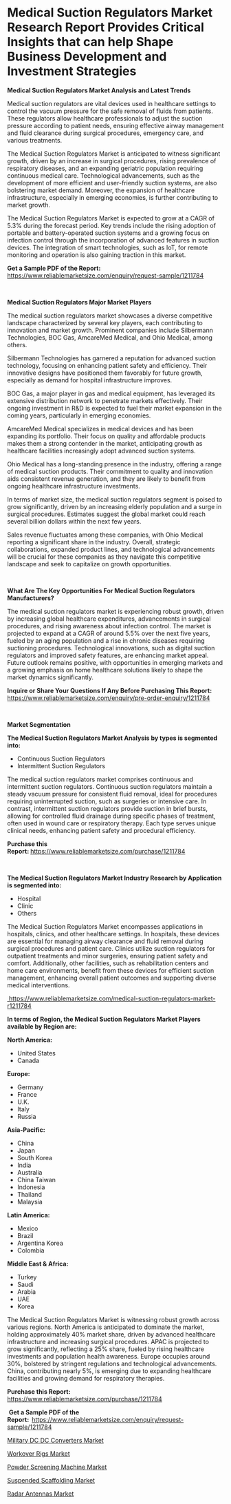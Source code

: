 <p><h1>Medical Suction Regulators Market Research Report Provides Critical Insights that can help Shape Business Development and Investment Strategies</h1></p><p><strong>Medical Suction Regulators Market Analysis and Latest Trends</strong></p>
<p><p>Medical suction regulators are vital devices used in healthcare settings to control the vacuum pressure for the safe removal of fluids from patients. These regulators allow healthcare professionals to adjust the suction pressure according to patient needs, ensuring effective airway management and fluid clearance during surgical procedures, emergency care, and various treatments.</p><p>The Medical Suction Regulators Market is anticipated to witness significant growth, driven by an increase in surgical procedures, rising prevalence of respiratory diseases, and an expanding geriatric population requiring continuous medical care. Technological advancements, such as the development of more efficient and user-friendly suction systems, are also bolstering market demand. Moreover, the expansion of healthcare infrastructure, especially in emerging economies, is further contributing to market growth.</p><p>The Medical Suction Regulators Market is expected to grow at a CAGR of 5.3% during the forecast period. Key trends include the rising adoption of portable and battery-operated suction systems and a growing focus on infection control through the incorporation of advanced features in suction devices. The integration of smart technologies, such as IoT, for remote monitoring and operation is also gaining traction in this market.</p></p>
<p><strong>Get a Sample PDF of the Report:&nbsp;</strong> <a href="https://www.reliablemarketsize.com/enquiry/request-sample/1211784?utm_campaign=1262&utm_medium=2&utm_source=Github&utm_content=ia&utm_term=05102024&utm_id=medical-suction-regulators">https://www.reliablemarketsize.com/enquiry/request-sample/1211784</a></p>
<p>&nbsp;</p>
<p><strong>Medical Suction Regulators Major Market Players</strong></p>
<p><p>The medical suction regulators market showcases a diverse competitive landscape characterized by several key players, each contributing to innovation and market growth. Prominent companies include Silbermann Technologies, BOC Gas, AmcareMed Medical, and Ohio Medical, among others.</p><p>Silbermann Technologies has garnered a reputation for advanced suction technology, focusing on enhancing patient safety and efficiency. Their innovative designs have positioned them favorably for future growth, especially as demand for hospital infrastructure improves.</p><p>BOC Gas, a major player in gas and medical equipment, has leveraged its extensive distribution network to penetrate markets effectively. Their ongoing investment in R&D is expected to fuel their market expansion in the coming years, particularly in emerging economies. </p><p>AmcareMed Medical specializes in medical devices and has been expanding its portfolio. Their focus on quality and affordable products makes them a strong contender in the market, anticipating growth as healthcare facilities increasingly adopt advanced suction systems.</p><p>Ohio Medical has a long-standing presence in the industry, offering a range of medical suction products. Their commitment to quality and innovation aids consistent revenue generation, and they are likely to benefit from ongoing healthcare infrastructure investments.</p><p>In terms of market size, the medical suction regulators segment is poised to grow significantly, driven by an increasing elderly population and a surge in surgical procedures. Estimates suggest the global market could reach several billion dollars within the next few years.</p><p>Sales revenue fluctuates among these companies, with Ohio Medical reporting a significant share in the industry. Overall, strategic collaborations, expanded product lines, and technological advancements will be crucial for these companies as they navigate this competitive landscape and seek to capitalize on growth opportunities.</p></p>
<p>&nbsp;</p>
<p><strong>What Are The Key Opportunities For Medical Suction Regulators Manufacturers?</strong></p>
<p><p>The medical suction regulators market is experiencing robust growth, driven by increasing global healthcare expenditures, advancements in surgical procedures, and rising awareness about infection control. The market is projected to expand at a CAGR of around 5.5% over the next five years, fueled by an aging population and a rise in chronic diseases requiring suctioning procedures. Technological innovations, such as digital suction regulators and improved safety features, are enhancing market appeal. Future outlook remains positive, with opportunities in emerging markets and a growing emphasis on home healthcare solutions likely to shape the market dynamics significantly.</p></p>
<p><strong>Inquire or Share Your Questions If Any Before Purchasing This Report:</strong> <a href="https://www.reliablemarketsize.com/enquiry/pre-order-enquiry/1211784?utm_campaign=1262&utm_medium=2&utm_source=Github&utm_content=ia&utm_term=05102024&utm_id=medical-suction-regulators">https://www.reliablemarketsize.com/enquiry/pre-order-enquiry/1211784</a></p>
<p>&nbsp;</p>
<p><strong>Market Segmentation</strong></p>
<p><strong>The Medical Suction Regulators Market Analysis by types is segmented into:</strong></p>
<p><ul><li>Continuous Suction Regulators</li><li>Intermittent Suction Regulators</li></ul></p>
<p><p>The medical suction regulators market comprises continuous and intermittent suction regulators. Continuous suction regulators maintain a steady vacuum pressure for consistent fluid removal, ideal for procedures requiring uninterrupted suction, such as surgeries or intensive care. In contrast, intermittent suction regulators provide suction in brief bursts, allowing for controlled fluid drainage during specific phases of treatment, often used in wound care or respiratory therapy. Each type serves unique clinical needs, enhancing patient safety and procedural efficiency.</p></p>
<p><strong>Purchase this Report:&nbsp;</strong><a href="https://www.reliablemarketsize.com/purchase/1211784?utm_campaign=1262&utm_medium=2&utm_source=Github&utm_content=ia&utm_term=05102024&utm_id=medical-suction-regulators">https://www.reliablemarketsize.com/purchase/1211784</a></p>
<p>&nbsp;</p>
<p><strong>The Medical Suction Regulators Market Industry Research by Application is segmented into:</strong></p>
<p><ul><li>Hospital</li><li>Clinic</li><li>Others</li></ul></p>
<p><p>The Medical Suction Regulators Market encompasses applications in hospitals, clinics, and other healthcare settings. In hospitals, these devices are essential for managing airway clearance and fluid removal during surgical procedures and patient care. Clinics utilize suction regulators for outpatient treatments and minor surgeries, ensuring patient safety and comfort. Additionally, other facilities, such as rehabilitation centers and home care environments, benefit from these devices for efficient suction management, enhancing overall patient outcomes and supporting diverse medical interventions.</p></p>
<p><a href="https://www.reliablemarketsize.com/medical-suction-regulators-market-r1211784?utm_campaign=1262&utm_medium=2&utm_source=Github&utm_content=ia&utm_term=05102024&utm_id=medical-suction-regulators">&nbsp;https://www.reliablemarketsize.com/medical-suction-regulators-market-r1211784</a></p>
<p><strong>In terms of Region, the Medical Suction Regulators Market Players available by Region are:</strong></p>
<p>
    <p> <strong> North America: </strong>
        <ul>
            <li>United States</li>
            <li>Canada</li>
        </ul>
        </p> 
    <p> <strong> Europe: </strong>
        <ul>
            <li>Germany</li>
            <li>France</li>
            <li>U.K.</li>
            <li>Italy</li>
            <li>Russia</li>
        </ul>
        </p> 
    <p> <strong> Asia-Pacific: </strong>
        <ul>
            <li>China</li>
            <li>Japan</li>
            <li>South Korea</li>
            <li>India</li>
            <li>Australia</li>
            <li>China Taiwan</li>
            <li>Indonesia</li>
            <li>Thailand</li>
            <li>Malaysia</li>
        </ul>
        </p> 
    <p> <strong> Latin America: </strong>
        <ul>
            <li>Mexico</li>
            <li>Brazil</li>
            <li>Argentina Korea</li>
            <li>Colombia</li>
        </ul>
        </p> 
    <p> <strong> Middle East & Africa: </strong>
        <ul>
            <li>Turkey</li>
            <li>Saudi</li>
            <li>Arabia</li>
            <li>UAE</li>
            <li>Korea</li>
        </ul>
    </p>
    </p>
<p><p>The Medical Suction Regulators Market is witnessing robust growth across various regions. North America is anticipated to dominate the market, holding approximately 40% market share, driven by advanced healthcare infrastructure and increasing surgical procedures. APAC is projected to grow significantly, reflecting a 25% share, fueled by rising healthcare investments and population health awareness. Europe occupies around 30%, bolstered by stringent regulations and technological advancements. China, contributing nearly 5%, is emerging due to expanding healthcare facilities and growing demand for respiratory therapies.</p></p>
<p><strong>Purchase this Report: </strong><a href="https://www.reliablemarketsize.com/purchase/1211784?utm_campaign=1262&utm_medium=2&utm_source=Github&utm_content=ia&utm_term=05102024&utm_id=medical-suction-regulators">https://www.reliablemarketsize.com/purchase/1211784</a></p>
<p>&nbsp;<strong>Get a Sample PDF of the Report:&nbsp;&nbsp;</strong><a href="https://www.reliablemarketsize.com/enquiry/request-sample/1211784?utm_campaign=1262&utm_medium=2&utm_source=Github&utm_content=ia&utm_term=05102024&utm_id=medical-suction-regulators">https://www.reliablemarketsize.com/enquiry/request-sample/1211784</a></p>
<p><strong></strong></p>
<p><p><a href="https://issuu.com/reportprime-2/docs/military-dc-dc-converters-market-si_cef55b4644df30?utm_campaign=1262&utm_medium=2&utm_source=Github&utm_content=ia&utm_term=05102024&utm_id=medical-suction-regulators">Military DC DC Converters Market</a></p><p><a href="https://www.linkedin.com/pulse/global-workover-rigs-market-analysis-key-trends-future-projections-1qhge?utm_campaign=1262&utm_medium=2&utm_source=Github&utm_content=ia&utm_term=05102024&utm_id=medical-suction-regulators">Workover Rigs Market</a></p><p><a href="https://www.linkedin.com/pulse/powder-screening-machine-market-indicators-size-regional-xbgze?utm_campaign=1262&utm_medium=2&utm_source=Github&utm_content=ia&utm_term=05102024&utm_id=medical-suction-regulators">Powder Screening Machine Market</a></p><p><a href="https://www.linkedin.com/pulse/exploring-suspended-scaffolding-market-strategic-insights-eocbe?utm_campaign=1262&utm_medium=2&utm_source=Github&utm_content=ia&utm_term=05102024&utm_id=medical-suction-regulators">Suspended Scaffolding Market</a></p><p><a href="https://issuu.com/reportprime-2/docs/radar-antennas-market-size-2030.ppt_da19238a5a0c8c?utm_campaign=1262&utm_medium=2&utm_source=Github&utm_content=ia&utm_term=05102024&utm_id=medical-suction-regulators">Radar Antennas Market</a></p></p>